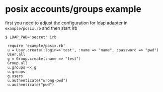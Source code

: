 posix accounts/groups example
=============================

first you need to adjust the configuration for ldap adapter in `example/posix.rb` and then start irb

    $ LDAP_PWD='secret' irb

     require 'example/posix.rb'
     u = User.create(:login=>'test', :name => "name", :password => "pwd")
     User.all
     g = Group.create(:name => "test")
     Group.all
     u.groups << g
     u.groups
     g.users
     u.authenticate("wrong-pwd")
     u.authenticate("pwd")

